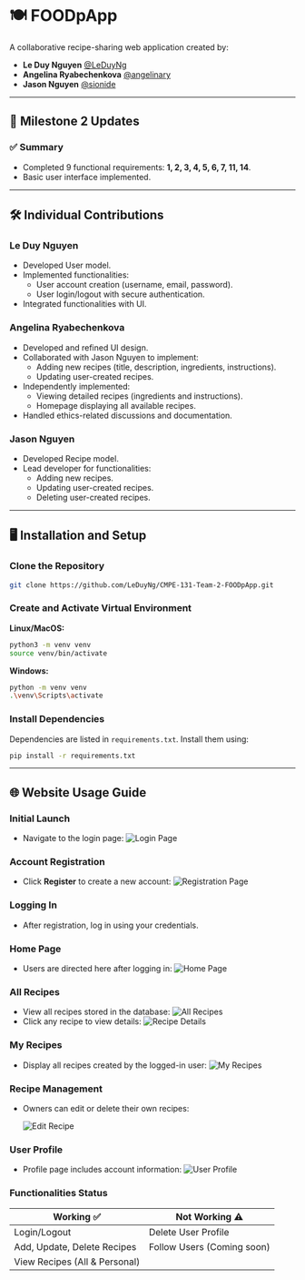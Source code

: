# 🍽️ FOODpApp

A collaborative recipe-sharing web application created by:

- **Le Duy Nguyen** [@LeDuyNg](https://github.com/LeDuyNg)
- **Angelina Ryabechenkova** [@angelinary](https://github.com/angelinary)
- **Jason Nguyen** [@sionide](https://github.com/sionide)

---

## 🚀 Milestone 2 Updates

### ✅ Summary
- Completed 9 functional requirements: **1, 2, 3, 4, 5, 6, 7, 11, 14**.
- Basic user interface implemented.

---

## 🛠️ Individual Contributions

### **Le Duy Nguyen**
- Developed User model.
- Implemented functionalities:
  - User account creation (username, email, password).
  - User login/logout with secure authentication.
- Integrated functionalities with UI.

### **Angelina Ryabechenkova**
- Developed and refined UI design.
- Collaborated with Jason Nguyen to implement:
  - Adding new recipes (title, description, ingredients, instructions).
  - Updating user-created recipes.
- Independently implemented:
  - Viewing detailed recipes (ingredients and instructions).
  - Homepage displaying all available recipes.
- Handled ethics-related discussions and documentation.

### **Jason Nguyen**
- Developed Recipe model.
- Lead developer for functionalities:
  - Adding new recipes.
  - Updating user-created recipes.
  - Deleting user-created recipes.

---

## 🖥️ Installation and Setup

### Clone the Repository
```bash
git clone https://github.com/LeDuyNg/CMPE-131-Team-2-FOODpApp.git
```

### Create and Activate Virtual Environment

**Linux/MacOS:**
```bash
python3 -m venv venv
source venv/bin/activate
```

**Windows:**
```bash
python -m venv venv
.\venv\Scripts\activate
```

### Install Dependencies

Dependencies are listed in `requirements.txt`. Install them using:
```bash
pip install -r requirements.txt
```

---

## 🌐 Website Usage Guide

### **Initial Launch**
- Navigate to the login page:
  ![Login Page](images/web-login.png)

### **Account Registration**
- Click **Register** to create a new account:
  ![Registration Page](images/web-register.png)

### **Logging In**
- After registration, log in using your credentials.

### **Home Page**
- Users are directed here after logging in:
  ![Home Page](images/web-homepage.png)

### **All Recipes**
- View all recipes stored in the database:
  ![All Recipes](images/web-allrecipes.png)
- Click any recipe to view details:
  ![Recipe Details](images/web-recipe1.png)

### **My Recipes**
- Display all recipes created by the logged-in user:
  ![My Recipes](images/web-myrecipe.png)

### **Recipe Management**
- Owners can edit or delete their own recipes:

  ![Edit Recipe](images/web-recipe2.png)

### **User Profile**
- Profile page includes account information:
  ![User Profile](images/web-myprofile.png)

### **Functionalities Status**

| Working ✅                      | Not Working ⚠️           |
|---------------------------------|---------------------------|
| Login/Logout                    | Delete User Profile       |
| Add, Update, Delete Recipes     | Follow Users (Coming soon)|
| View Recipes (All & Personal)   |                           |

